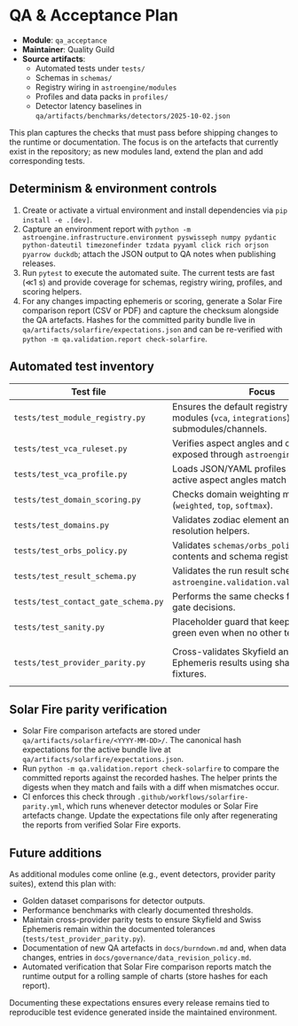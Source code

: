 # QA & Acceptance Plan

- **Module**: `qa_acceptance`
- **Maintainer**: Quality Guild
- **Source artifacts**:
  - Automated tests under `tests/`
  - Schemas in `schemas/`
  - Registry wiring in `astroengine/modules`
  - Profiles and data packs in `profiles/`
  - Detector latency baselines in `qa/artifacts/benchmarks/detectors/2025-10-02.json`

This plan captures the checks that must pass before shipping changes to the runtime or documentation. The focus is on the artefacts that currently exist in the repository; as new modules land, extend the plan and add corresponding tests.

## Determinism & environment controls

1. Create or activate a virtual environment and install dependencies via `pip install -e .[dev]`.
2. Capture an environment report with `python -m astroengine.infrastructure.environment pyswisseph numpy pydantic python-dateutil timezonefinder tzdata pyyaml click rich orjson pyarrow duckdb`; attach the JSON output to QA notes when publishing releases.
3. Run `pytest` to execute the automated suite. The current tests are fast (≪1 s) and provide coverage for schemas, registry wiring, profiles, and scoring helpers.
4. For any changes impacting ephemeris or scoring, generate a Solar Fire comparison report (CSV or PDF) and capture the checksum alongside the QA artefacts. Hashes for the committed parity bundle live in `qa/artifacts/solarfire/expectations.json` and can be re-verified with `python -m qa.validation.report check-solarfire`.

## Automated test inventory

| Test file | Focus | Notes |
| --- | --- | --- |
| `tests/test_module_registry.py` | Ensures the default registry registers key modules (`vca`, `integrations`) and their submodules/channels. | Protects the module → submodule → channel hierarchy. |
| `tests/test_vca_ruleset.py` | Verifies aspect angles and orb lookups exposed through `astroengine.rulesets`. | Guards the values documented in `docs/module/core-transit-math.md`. |
| `tests/test_vca_profile.py` | Loads JSON/YAML profiles and confirms active aspect angles match expectations. | Exercises `profiles/base_profile.yaml` and `profiles/vca_outline.json`. |
| `tests/test_domain_scoring.py` | Checks domain weighting methods (`weighted`, `top`, `softmax`). | Ensures severity scaling remains deterministic. |
| `tests/test_domains.py` | Validates zodiac element and domain resolution helpers. | Keeps `astroengine.domains` aligned with documentation. |
| `tests/test_orbs_policy.py` | Validates `schemas/orbs_policy.json` contents and schema registration filters. | Guarantees orb policy data stays in sync with documentation. |
| `tests/test_result_schema.py` | Validates the run result schema using `astroengine.validation.validate_payload`. | Confirms required fields and nested structures. |
| `tests/test_contact_gate_schema.py` | Performs the same checks for contact gate decisions. | Prevents incompatible gate payloads from shipping. |
| `tests/test_sanity.py` | Placeholder guard that keeps the suite green even when no other tests run. | Should remain trivial and quick. |
| `tests/test_provider_parity.py` | Cross-validates Skyfield and Swiss Ephemeris results using shared QA fixtures. | Loads `qa/artifacts/provider_parity/charts.json` and enforces tolerances documented in `docs/module/providers_and_frames.md`. |

## Solar Fire parity verification

- Solar Fire comparison artefacts are stored under `qa/artifacts/solarfire/<YYYY-MM-DD>/`. The canonical hash expectations for the active bundle live at `qa/artifacts/solarfire/expectations.json`.
- Run `python -m qa.validation.report check-solarfire` to compare the committed reports against the recorded hashes. The helper prints the digests when they match and fails with a diff when mismatches occur.
- CI enforces this check through `.github/workflows/solarfire-parity.yml`, which runs whenever detector modules or Solar Fire artefacts change. Update the expectations file only after regenerating the reports from verified Solar Fire exports.

## Future additions

As additional modules come online (e.g., event detectors, provider parity suites), extend this plan with:

- Golden dataset comparisons for detector outputs.
- Performance benchmarks with clearly documented thresholds.
- Maintain cross-provider parity tests to ensure Skyfield and Swiss Ephemeris remain within the documented tolerances (`tests/test_provider_parity.py`).
- Documentation of new QA artefacts in `docs/burndown.md` and, when data changes, entries in `docs/governance/data_revision_policy.md`.
- Automated verification that Solar Fire comparison reports match the runtime output for a rolling sample of charts (store hashes for each report).

Documenting these expectations ensures every release remains tied to reproducible test evidence generated inside the maintained environment.
